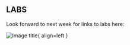 ## LABS

Look forward to next week for links to labs here:

![Image title](https://dummyimage.com/600x400/eee/aaa){ align=left }